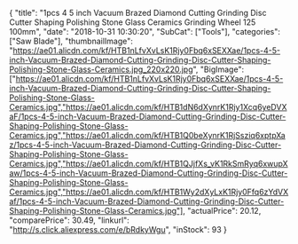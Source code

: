 {
	"title": "1pcs 4 5 inch Vacuum Brazed Diamond Cutting Grinding Disc Cutter Shaping Polishing Stone Glass Ceramics Grinding Wheel 125 100mm",
	"date": "2018-10-31 10:30:20",
	"SubCat": ["Tools"],
	"categories": ["Saw Blade"],
	"thumbnailImage": "https://ae01.alicdn.com/kf/HTB1nLfvXvLsK1Rjy0Fbq6xSEXXae/1pcs-4-5-inch-Vacuum-Brazed-Diamond-Cutting-Grinding-Disc-Cutter-Shaping-Polishing-Stone-Glass-Ceramics.jpg_220x220.jpg",
	"BigImage": ["https://ae01.alicdn.com/kf/HTB1nLfvXvLsK1Rjy0Fbq6xSEXXae/1pcs-4-5-inch-Vacuum-Brazed-Diamond-Cutting-Grinding-Disc-Cutter-Shaping-Polishing-Stone-Glass-Ceramics.jpg","https://ae01.alicdn.com/kf/HTB1dN6dXynrK1Rjy1Xcq6yeDVXaF/1pcs-4-5-inch-Vacuum-Brazed-Diamond-Cutting-Grinding-Disc-Cutter-Shaping-Polishing-Stone-Glass-Ceramics.jpg","https://ae01.alicdn.com/kf/HTB1Q0beXynrK1RjSsziq6xptpXaz/1pcs-4-5-inch-Vacuum-Brazed-Diamond-Cutting-Grinding-Disc-Cutter-Shaping-Polishing-Stone-Glass-Ceramics.jpg","https://ae01.alicdn.com/kf/HTB1QJjfXs_vK1RkSmRyq6xwupXaw/1pcs-4-5-inch-Vacuum-Brazed-Diamond-Cutting-Grinding-Disc-Cutter-Shaping-Polishing-Stone-Glass-Ceramics.jpg","https://ae01.alicdn.com/kf/HTB1Wy2dXyLxK1Rjy0Ffq6zYdVXaf/1pcs-4-5-inch-Vacuum-Brazed-Diamond-Cutting-Grinding-Disc-Cutter-Shaping-Polishing-Stone-Glass-Ceramics.jpg"],
	"actualPrice": 20.12,
	"comparePrice": 30.49,
	"linkurl": "http://s.click.aliexpress.com/e/bRdkyWgu",
	"inStock": 93
}

